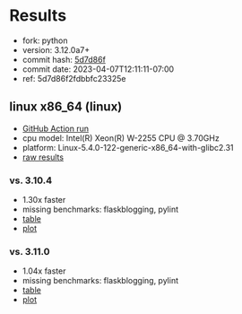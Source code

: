 # Results

- fork: python
- version: 3.12.0a7+
- commit hash: [5d7d86f](https://github.com/python/cpython/commit/5d7d86f)
- commit date: 2023-04-07T12:11:11-07:00
- ref: 5d7d86f2fdbbfc23325e

## linux x86_64 (linux)

- [GitHub Action run](https://github.com/faster-cpython/benchmarking/actions/runs/4669710692)
- cpu model: Intel(R) Xeon(R) W-2255 CPU @ 3.70GHz
- platform: Linux-5.4.0-122-generic-x86_64-with-glibc2.31
- [raw results](bm-20230407-linux-x86_64-python-5d7d86f2fdbbfc23325e-3.12.0a7%2B-5d7d86f.json)

### vs. 3.10.4

- 1.30x faster
- missing benchmarks: flaskblogging, pylint
- [table](bm-20230407-linux-x86_64-python-5d7d86f2fdbbfc23325e-3.12.0a7%2B-5d7d86f-vs-3.10.4.md)
- [plot](bm-20230407-linux-x86_64-python-5d7d86f2fdbbfc23325e-3.12.0a7%2B-5d7d86f-vs-3.10.4.png)

### vs. 3.11.0

- 1.04x faster
- missing benchmarks: flaskblogging, pylint
- [table](bm-20230407-linux-x86_64-python-5d7d86f2fdbbfc23325e-3.12.0a7%2B-5d7d86f-vs-3.11.0.md)
- [plot](bm-20230407-linux-x86_64-python-5d7d86f2fdbbfc23325e-3.12.0a7%2B-5d7d86f-vs-3.11.0.png)

